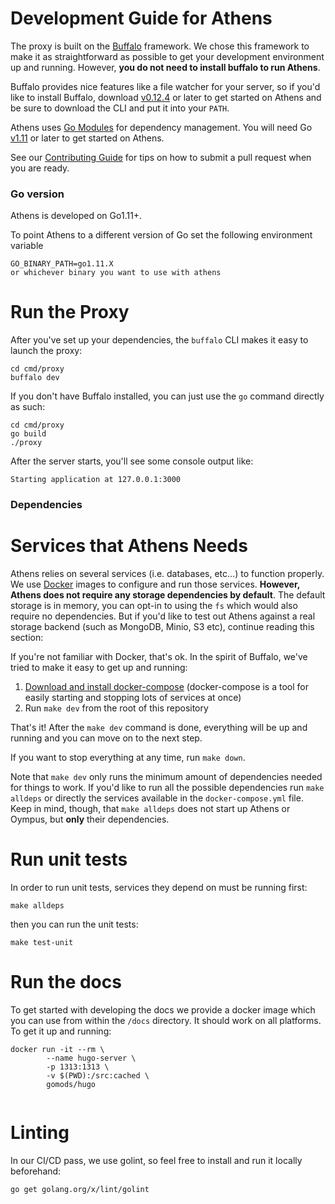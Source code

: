 # Development Guide for Athens

The proxy is built on the [Buffalo](https://gobuffalo.io/) framework. We chose
this framework to make it as straightforward as possible to get your development environment up and running.
However, **you do not need to install buffalo to run Athens**. 

Buffalo provides nice features like a file watcher for your server, so if you'd like to install Buffalo, download [v0.12.4](https://github.com/gobuffalo/buffalo/releases/tag/v0.12.4) or later to get started on Athens and be sure to download the CLI and put it into your `PATH`.

Athens uses [Go Modules](https://golang.org/cmd/go/#hdr-Modules__module_versions__and_more) for dependency management. You will need Go [v1.11](https://golang.org/dl) or later to get started on Athens.

See our [Contributing Guide](CONTRIBUTING.md) for tips on how to submit a pull request when you are ready.

### Go version
Athens is developed on Go1.11+.

To point Athens to a different version of Go set the following environment variable
```
GO_BINARY_PATH=go1.11.X
or whichever binary you want to use with athens
```

# Run the Proxy
After you've set up your dependencies, the `buffalo` CLI makes it easy to launch the proxy: 

```console
cd cmd/proxy
buffalo dev
```

If you don't have Buffalo installed, you can just use the `go` command directly as such: 

```
cd cmd/proxy
go build
./proxy
```

After the server starts, you'll see some console output like:

```console
Starting application at 127.0.0.1:3000
```

### Dependencies

# Services that Athens Needs

Athens relies on several services (i.e. databases, etc...) to function properly. We use [Docker](http://docker.com/) images to configure and run those services. **However, Athens does not require any storage dependencies by default**. The default storage is in memory, you can opt-in to using the `fs` which would also require no dependencies. But if you'd like to test out Athens against a real storage backend (such as MongoDB, Minio, S3 etc), continue reading this section:

If you're not familiar with Docker, that's ok. In the spirit of Buffalo, we've tried to make
it easy to get up and running:

1. [Download and install docker-compose](https://docs.docker.com/compose/install/) (docker-compose is a tool for easily starting and stopping lots of services at once)
2. Run `make dev` from the root of this repository

That's it! After the `make dev` command is done, everything will be up and running and you can move
on to the next step.

If you want to stop everything at any time, run `make down`.

Note that `make dev` only runs the minimum amount of dependencies needed for things to work. If you'd like to run all the possible dependencies run `make alldeps` or directly the services available in the `docker-compose.yml` file. Keep in mind, though, that `make alldeps` does not start up Athens or Oympus, but **only** their dependencies.

# Run unit tests

In order to run unit tests, services they depend on must be running first:

```console
make alldeps
```

then you can run the unit tests:

```console
make test-unit
```

# Run the docs

To get started with developing the docs we provide a docker image which you can use from within the `/docs` directory. It should work on all platforms. To get it up and running:

```
docker run -it --rm \
        --name hugo-server \
        -p 1313:1313 \
        -v $(PWD):/src:cached \
        gomods/hugo
        
```

# Linting 

In our CI/CD pass, we use golint, so feel free to install and run it locally beforehand: 

```
go get golang.org/x/lint/golint
```
